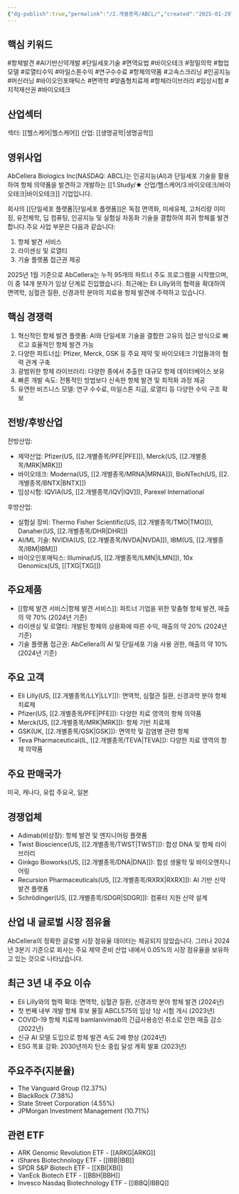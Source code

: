 ```yaml
---
{"dg-publish":true,"permalink":"/2.개별종목/ABCL/","created":"2025-01-29T17:41:31.630+09:00","updated":"2025-07-29T21:37:04.240+09:00"}
---
```


## 핵심 키워드

#항체발견 #AI기반신약개발 #단일세포기술 #면역요법 #바이오테크 #정밀의학 #협업모델 #로열티수익 #마일스톤수익 #연구수수료 #항체의약품 #고속스크리닝 #인공지능 #머신러닝 #바이오인포매틱스 #면역학 #맞춤형치료제 #항체라이브러리 #임상시험 #지적재산권 #바이오테크 

## 산업섹터

섹터: [[헬스케어\|헬스케어]]
산업: [[생명공학\|생명공학]]

## 영위사업

AbCellera Biologics Inc(NASDAQ: ABCL)는 인공지능(AI)과 단일세포 기술을 활용하여 항체 의약품을 발견하고 개발하는 [[1.Study/★ 산업/헬스케어/3.바이오테크/바이오테크\|바이오테크]] 기업입니다.

회사의 [[단일세포 플랫폼\|단일세포 플랫폼]]은 독점 면역화, 미세유체, 고처리량 이미징, 유전체학, 딥 컴퓨팅, 인공지능 및 실험실 자동화 기술을 결합하여 희귀 항체를 발견합니다.주요 사업 부문은 다음과 같습니다:

1. 항체 발견 서비스
2. 라이센싱 및 로열티
3. 기술 플랫폼 접근권 제공

2025년 1월 기준으로 AbCellera는 누적 95개의 파트너 주도 프로그램을 시작했으며, 이 중 14개 분자가 임상 단계로 진입했습니다. 최근에는 Eli Lilly와의 협력을 확대하여 면역학, 심혈관 질환, 신경과학 분야의 치료용 항체 발견에 주력하고 있습니다.

## 핵심 경쟁력

1. 혁신적인 항체 발견 플랫폼: AI와 단일세포 기술을 결합한 고유의 접근 방식으로 빠르고 효율적인 항체 발견 가능
2. 다양한 파트너십: Pfizer, Merck, GSK 등 주요 제약 및 바이오테크 기업들과의 협력 관계 구축
3. 광범위한 항체 라이브러리: 다양한 종에서 추출한 대규모 항체 데이터베이스 보유
4. 빠른 개발 속도: 전통적인 방법보다 신속한 항체 발견 및 최적화 과정 제공
5. 유연한 비즈니스 모델: 연구 수수료, 마일스톤 지급, 로열티 등 다양한 수익 구조 확보

## 전방/후방산업

전방산업:

- 제약산업: Pfizer(US, [[2.개별종목/PFE\|PFE]]), Merck(US, [[2.개별종목/MRK\|MRK]])
- 바이오테크: Moderna(US, [[2.개별종목/MRNA\|MRNA]]), BioNTech(US, [[2.개별종목/BNTX\|BNTX]])
- 임상시험: IQVIA(US, [[2.개별종목/IQV\|IQV]]), Parexel International

후방산업:

- 실험실 장비: Thermo Fisher Scientific(US, [[2.개별종목/TMO\|TMO]]), Danaher(US, [[2.개별종목/DHR\|DHR]])
- AI/ML 기술: NVIDIA(US, [[2.개별종목/NVDA\|NVDA]]), IBM(US, [[2.개별종목/IBM\|IBM]])
- 바이오인포매틱스: Illumina(US, [[2.개별종목/ILMN\|ILMN]]), 10x Genomics(US, [[TXG\|TXG]])

## 주요제품

- [[항체 발견 서비스\|항체 발견 서비스]]: 파트너 기업을 위한 맞춤형 항체 발견, 매출의 약 70% (2024년 기준)
- 라이센싱 및 로열티: 개발된 항체의 상용화에 따른 수익, 매출의 약 20% (2024년 기준)
- 기술 플랫폼 접근권: AbCellera의 AI 및 단일세포 기술 사용 권한, 매출의 약 10% (2024년 기준)

## 주요 고객

- Eli Lilly(US, [[2.개별종목/LLY\|LLY]]): 면역학, 심혈관 질환, 신경과학 분야 항체 치료제
- Pfizer(US, [[2.개별종목/PFE\|PFE]]): 다양한 치료 영역의 항체 의약품
- Merck(US, [[2.개별종목/MRK\|MRK]]): 항체 기반 치료제
- GSK(UK, [[2.개별종목/GSK\|GSK]]): 면역학 및 감염병 관련 항체
- Teva Pharmaceutical(IL, [[2.개별종목/TEVA\|TEVA]]): 다양한 치료 영역의 항체 의약품

## 주요 판매국가

미국, 캐나다, 유럽 주요국, 일본

## 경쟁업체

- Adimab(비상장): 항체 발견 및 엔지니어링 플랫폼
- Twist Bioscience(US, [[2.개별종목/TWST\|TWST]]): 합성 DNA 및 항체 라이브러리
- Ginkgo Bioworks(US, [[2.개별종목/DNA\|DNA]]): 합성 생물학 및 바이오엔지니어링
- Recursion Pharmaceuticals(US, [[2.개별종목/RXRX\|RXRX]]): AI 기반 신약 발견 플랫폼
- Schrödinger(US, [[2.개별종목/SDGR\|SDGR]]): 컴퓨터 지원 신약 설계

## 산업 내 글로벌 시장 점유율

AbCellera의 정확한 글로벌 시장 점유율 데이터는 제공되지 않았습니다. 그러나 2024년 3분기 기준으로 회사는 주요 제약 준비 산업 내에서 0.05%의 시장 점유율을 보유하고 있는 것으로 나타났습니다.

## 최근 3년 내 주요 이슈

- Eli Lilly와의 협력 확대: 면역학, 심혈관 질환, 신경과학 분야 항체 발견 (2024년)
- 첫 번째 내부 개발 항체 후보 물질 ABCL575의 임상 1상 시험 개시 (2023년)
- COVID-19 항체 치료제 bamlanivimab의 긴급사용승인 취소로 인한 매출 감소 (2022년)
- 신규 AI 모델 도입으로 항체 발견 속도 2배 향상 (2024년)
- ESG 목표 강화: 2030년까지 탄소 중립 달성 계획 발표 (2023년)

## 주요주주(지분율)

- The Vanguard Group (12.37%)
- BlackRock (7.38%)
- State Street Corporation (4.55%)
- JPMorgan Investment Management (10.71%)

## 관련 ETF

- ARK Genomic Revolution ETF - [[ARKG\|ARKG]]
- iShares Biotechnology ETF - [[IBB\|IBB]]
- SPDR S&P Biotech ETF - [[XBI\|XBI]]
- VanEck Biotech ETF - [[BBH\|BBH]]
- Invesco Nasdaq Biotechnology ETF - [[IBBQ\|IBBQ]]